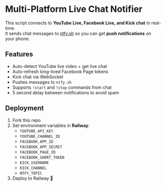 # Multi-Platform Live Chat Notifier

This script connects to **YouTube Live, Facebook Live, and Kick chat** in real-time.  
It sends chat messages to [ntfy.sh](https://ntfy.sh) so you can get **push notifications** on your phone.

## Features
- Auto-detect YouTube live video + get live chat
- Auto-refresh long-lived Facebook Page tokens
- Kick chat via WebSocket
- Pushes messages to `ntfy.sh`
- Supports `!start` and `!stop` commands from chat
- 5 second delay between notifications to avoid spam

## Deployment
1. Fork this repo
2. Set environment variables in **Railway**:
   - `YOUTUBE_API_KEY`
   - `YOUTUBE_CHANNEL_ID`
   - `FACEBOOK_APP_ID`
   - `FACEBOOK_APP_SECRET`
   - `FACEBOOK_PAGE_ID`
   - `FACEBOOK_SHORT_TOKEN`
   - `KICK_USERNAME`
   - `KICK_CHANNEL`
   - `NTFY_TOPIC`
3. Deploy to Railway 🚀
